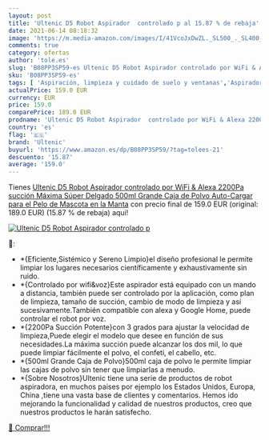 ```yaml
---
layout: post
title: 'Ultenic D5 Robot Aspirador  controlado p al 15.87 % de rebaja'
date: 2021-06-14 08:18:32
image: 'https://m.media-amazon.com/images/I/41VcoJxDwZL._SL500_._SL400_.jpg'
comments: true
category: ofertas
author: 'tole.es'
slug: 'B08PP3SP59-es Ultenic D5 Robot Aspirador controlado por WiFi & Alexa...'
sku: 'B08PP3SP59-es'
tags: [ 'Aspiración, limpieza y cuidado de suelo y ventanas','Aspiradoras','Hogar y cocina','Robots aspiradores','alexa','ultenic', ]
actualPrice: 159.0 EUR
currency: EUR
price: 159.0
comparePrice: 189.0 EUR
prodname: 'Ultenic D5 Robot Aspirador  controlado por WiFi & Alexa 2200Pa succión Máxima Súper Delgado 500ml Grande Caja de Polvo Auto-Cargar para el Pelo de Mascota en la Manta'
country: 'es'
flag: '🇪🇸'
brand: 'Ultenic'
buyurl: 'https://www.amazon.es/dp/B08PP3SP59/?tag=tolees-21'
descuento: '15.87'
average: '159.0'
---
```


Tienes [Ultenic D5 Robot Aspirador  controlado por WiFi & Alexa 2200Pa succión Máxima Súper Delgado 500ml Grande Caja de Polvo Auto-Cargar para el Pelo de Mascota en la Manta](https://www.amazon.es/dp/B08PP3SP59/?tag=tolees-21) con precio final de  159.0 EUR (original: 189.0 EUR) (15.87 %  de rebaja) aqui!

[![Ultenic D5 Robot Aspirador  controlado p](https://m.media-amazon.com/images/I/41VcoJxDwZL._SL500_._SL400_.jpg)](https://www.amazon.es/dp/B08PP3SP59/?tag=tolees-21)

🔎:

- *{Eficiente,Sistémico y Sereno Limpio}el diseño profesional le permite limpiar los lugares necesarios científicamente y exhaustivamente sin ruido.
- *{Controlado por wifi&voz}Este aspirador está equipado con un mando a distancia, también puede ser controlado por la aplicación, como plan de limpieza, tamaño de succión, cambio de modo de limpieza y así sucesivamente.También compatible con alexa y Google Home, puede controlar el robot por voz.
- *{2200Pa Succión Potente}con 3 grados para ajustar la velocidad de limpieza,Puede elegir el modelo que desee en función de sus necesidades.La máxima succión puede alcanzar los dos mil, lo que puede limpiar fácilmente el polvo, el confeti, el cabello, etc.
- *{500ml Grande Caja de Polvo}500ml caja de polvo le permite limpiar las cajas de polvo sin tener que limpiarlas a menudo.
- *{Sobre Nosotros}Ultenic tiene una serie de productos de robot aspiradora, en muchos paises por ejemplo los Estados Unidos, Europa, China ,tiene una vasta base de clientes y comentarios. Hemos ido mejorando la funcionalidad y calidad de nuestros productos, creo que nuestros productos le harán satisfecho.

[🛒 Comprar!!!](https://www.amazon.es/dp/B08PP3SP59/?tag=tolees-21)
